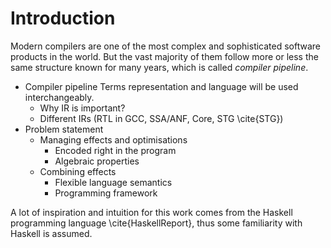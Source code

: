 # Introduction

Modern compilers are one of the most complex and sophisticated software
products in the world. But the vast majority of them follow more or less the
same structure known for many years, which is called *compiler pipeline*.

* Compiler pipeline
Terms representation and language will be used interchangeably.
    + Why IR is important?
    + Different IRs (RTL in GCC, SSA/ANF, Core, STG \cite{STG})
* Problem statement
    + Managing effects and optimisations
        - Encoded right in the program
        - Algebraic properties
    + Combining effects
        - Flexible language semantics
        - Programming framework

A lot of inspiration and intuition for this work comes from the Haskell
programming language \cite{HaskellReport}, thus some familiarity with Haskell
is assumed.

